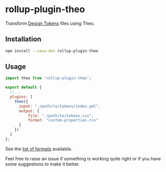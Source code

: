 # rollup-plugin-theo

Transform [Design Tokens](https://github.com/salesforce-ux/theo#overview) files using Theo.

## Installation

```bash
npm install --save-dev rollup-plugin-theo
```

## Usage

```js
import theo from 'rollup-plugin-theo';

export default {
  //...
  plugins: [
    theo({
      input: "./path/to/tokens/index.yml",
      output: {
          file: "./path/to/tokens.css",
          format: "custom-properties.css"
      }
    })
  ]
};
```

See the [list of formats](https://github.com/salesforce-ux/theo#formats) available.

Feel free to raise an issue if something is working quite right or if you have some suggestions to make it better.
